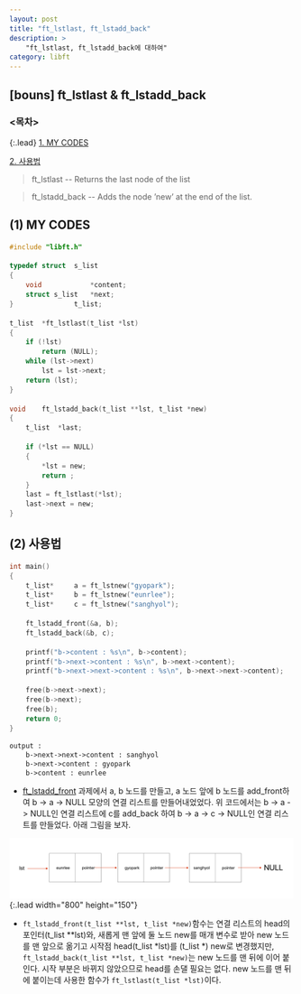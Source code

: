 ```yaml
---
layout: post
title: "ft_lstlast, ft_lstadd_back"
description: >
    "ft_lstlast, ft_lstadd_back에 대하여"
category: libft
---
```

## [bouns] ft_lstlast & ft_lstadd_back

### <목차>
{:.lead}
[1. MY CODES](#1-my-codes)

[2. 사용법](#2-사용법)

> ft_lstlast -- Returns the last node of the list

> ft_lstadd_back -- Adds the node ’new’ at the end of the list.

## (1) MY CODES
~~~c
#include "libft.h"

typedef struct	s_list
{
	void			*content;
	struct s_list	*next;
}				t_list;

t_list	*ft_lstlast(t_list *lst)
{
	if (!lst)
		return (NULL);
	while (lst->next)
		lst = lst->next;
	return (lst);
}

void	ft_lstadd_back(t_list **lst, t_list *new)
{
	t_list	*last;

	if (*lst == NULL)
	{
		*lst = new;
		return ;
	}
	last = ft_lstlast(*lst);
	last->next = new;
}
~~~

## (2) 사용법
~~~c
int main()
{
	t_list*		a = ft_lstnew("gyopark");
	t_list*		b = ft_lstnew("eunrlee");
	t_list*		c = ft_lstnew("sanghyol");

	ft_lstadd_front(&a, b);
	ft_lstadd_back(&b, c);

	printf("b->content : %s\n", b->content);
	printf("b->next->content : %s\n", b->next->content);
	printf("b->next->next->content : %s\n", b->next->next->content);

	free(b->next->next);
	free(b->next);
	free(b);
	return 0;
}
~~~
~~~plain
output :
	b->next->next->content : sanghyol
	b->next->content : gyopark
	b->content : eunrlee
~~~

- [ft_lstadd_front](https://espebaum.github.io/libft/2023-10-11-ft-lstadd-front-lstsize/) 과제에서 a, b 노드를 만들고, a 노드 앞에 b 노드를 add_front하여 b -> a -> NULL 모양의 연결 리스트를 만들어내었었다. 위 코드에서는 b -> a -> NULL인 연결 리스트에 c를 add_back 하여 b -> a -> c -> NULL인 연결 리스트를 만들었다. 아래 그림을 보자.

 ![ex3-list](/assets/img/libft/ex3-linked-list.png){:.lead width="800" height="150"}

- `ft_lstadd_front(t_list **lst, t_list *new)`함수는 연결 리스트의 head의 포인터(t_list **lst)와, 새롭게 맨 앞에 둘 노드 new를 매개 변수로 받아 new 노드를 맨 앞으로 옮기고 시작점 head(t_list *lst)를 (t_list *) new로 변경했지만, `ft_lstadd_back(t_list **lst, t_list *new)`는 new 노드를 맨 뒤에 이어 붙인다. 시작 부분은 바뀌지 않았으므로 head를 손댈 필요는 없다. new 노드를 맨 뒤에 붙이는데 사용한 함수가 `ft_lstlast(t_list *lst)`이다. 